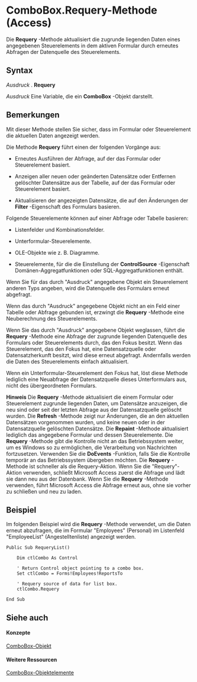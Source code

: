 
# ComboBox.Requery-Methode (Access)

Die  **Requery** -Methode aktualisiert die zugrunde liegenden Daten eines angegebenen Steuerelements in dem aktiven Formular durch erneutes Abfragen der Datenquelle des Steuerelements.
 


## Syntax

 *Ausdruck*  . **Requery**
 

 
 *Ausdruck*  Eine Variable, die ein **ComboBox** -Objekt darstellt.
 

 

## Bemerkungen

Mit dieser Methode stellen Sie sicher, dass im Formular oder Steuerelement die aktuellen Daten angezeigt werden.
 

 
Die Methode  **Requery** führt einen der folgenden Vorgänge aus:
 

 

- Erneutes Ausführen der Abfrage, auf der das Formular oder Steuerelement basiert.
    
 
- Anzeigen aller neuen oder geänderten Datensätze oder Entfernen gelöschter Datensätze aus der Tabelle, auf der das Formular oder Steuerelement basiert.
    
 
- Aktualisieren der angezeigten Datensätze, die auf den Änderungen der  **Filter** -Eigenschaft des Formulars basieren.
    
 
Folgende Steuerelemente können auf einer Abfrage oder Tabelle basieren:
 

 

- Listenfelder und Kombinationsfelder.
    
 
- Unterformular-Steuerelemente.
    
 
- OLE-Objekte wie z. B. Diagramme.
    
 
- Steuerelemente, für die die Einstellung der  **ControlSource** -Eigenschaft Domänen-Aggregatfunktionen oder SQL-Aggregatfunktionen enthält.
    
 
Wenn Sie für das durch "Ausdruck" angegebene Objekt ein Steuerelement anderen Typs angeben, wird die Datenquelle des Formulars erneut abgefragt.
 

 
Wenn das durch "Ausdruck" angegebene Objekt nicht an ein Feld einer Tabelle oder Abfrage gebunden ist, erzwingt die  **Requery** -Methode eine Neuberechnung des Steuerelements.
 

 
Wenn Sie das durch "Ausdruck" angegebene Objekt weglassen, führt die  **Requery** -Methode eine Abfrage der zugrunde liegenden Datenquelle des Formulars oder Steuerelements durch, das den Fokus besitzt. Wenn das Steuerelement, das den Fokus hat, eine Datensatzquelle oder Datensatzherkunft besitzt, wird diese erneut abgefragt. Andernfalls werden die Daten des Steuerelements einfach aktualisiert.
 

 
Wenn ein Unterformular-Steuerelement den Fokus hat, löst diese Methode lediglich eine Neuabfrage der Datensatzquelle dieses Unterformulars aus, nicht des übergeordneten Formulars.
 

 

 **Hinweis**   Die **Requery** -Methode aktualisiert die einem Formular oder Steuerelement zugrunde liegenden Daten, um Datensätze anzuzeigen, die neu sind oder seit der letzten Abfrage aus der Datensatzquelle gelöscht wurden. Die **Refresh** -Methode zeigt nur Änderungen, die an den aktuellen Datensätzen vorgenommen wurden, und keine neuen oder in der Datensatzquelle gelöschten Datensätze. Die **Repaint** -Methode aktualisiert lediglich das angegebene Formular und dessen Steuerelemente. Die **Requery** -Methode gibt die Kontrolle nicht an das Betriebssystem weiter, um es Windows so zu ermöglichen, die Verarbeitung von Nachrichten fortzusetzen. Verwenden Sie die **DoEvents** -Funktion, falls Sie die Kontrolle temporär an das Betriebssystem übergeben möchten. Die **Requery** -Methode ist schneller als die Requery-Aktion. Wenn Sie die "Requery"-Aktion verwenden, schließt Microsoft Access zuerst die Abfrage und lädt sie dann neu aus der Datenbank. Wenn Sie die **Requery** -Methode verwenden, führt Microsoft Access die Abfrage erneut aus, ohne sie vorher zu schließen und neu zu laden.
 


## Beispiel

Im folgenden Beispiel wird die  **Requery** -Methode verwendet, um die Daten erneut abzufragen, die im Formular "Employees" (Personal) im Listenfeld "EmployeeList" (Angestelltenliste) angezeigt werden.
 

 

```
Public Sub RequeryList() 
 
    Dim ctlCombo As Control 
 
    ' Return Control object pointing to a combo box. 
    Set ctlCombo = Forms!Employees!ReportsTo 
 
    ' Requery source of data for list box. 
    ctlCombo.Requery 
 
End Sub 

```


## Siehe auch


#### Konzepte


 
 [ComboBox-Objekt](1cf508d5-023e-eb38-3991-71e82b2a4e7e.md)
#### Weitere Ressourcen


 
 [ComboBox-Objektelemente](d0d83ca3-3698-295e-5335-7d0816557d6b.md)